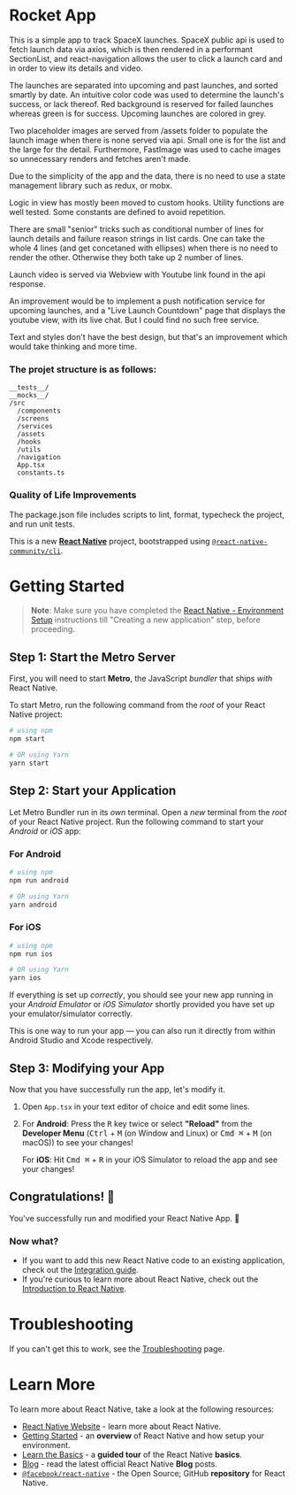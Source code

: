 # Rocket App 

This is a simple app to track SpaceX launches. 
SpaceX public api is used to fetch launch data via axios, which is then rendered in a performant SectionList, and react-navigation allows 
the user to click a launch card and in order to view its details and video. 

The launches are separated into upcoming and past launches, and sorted smartly by date. 
An intuitive color code was used to determine the launch's success, or lack thereof. Red background is reserved for failed launches whereas 
green is for success. Upcoming launches are colored in grey. 

Two placeholder images are served from /assets folder to populate the launch image when there is none served via api. Small one is for the 
list and the large for the detail. Furthermore, FastImage was used to cache images so unnecessary renders and fetches aren't made. 

Due to the simplicity of the app and the data, there is no need to use a state management library such as redux, or mobx. 

Logic in view has mostly been moved to custom hooks. Utility functions are well tested. Some constants are defined to avoid repetition. 

There are small "senior" tricks such as conditional number of lines for launch details and failure reason strings in list cards. One can take the whole 4 lines (and get concetaned with ellipses) when there is no need to render the other. Otherwise they both take up 2 number of lines. 

Launch video is served via Webview with Youtube link found in the api response. 

An improvement would be to implement a push notification service for upcoming launches, and a "Live Launch Countdown" page that displays the youtube view, with its live chat. But I could find no such free service. 

Text and styles don't have the best design, but that's an improvement which would take thinking and more time. 

### The projet structure is as follows: 

```
__tests__/
__mocks__/
/src
  /components
  /screens
  /services
  /assets
  /hooks
  /utils
  /navigation
  App.tsx
  constants.ts
```

### Quality of Life Improvements 

The package.json file includes scripts to lint, format, typecheck the project, and run unit tests. 



This is a new [**React Native**](https://reactnative.dev) project, bootstrapped using [`@react-native-community/cli`](https://github.com/react-native-community/cli).

# Getting Started

> **Note**: Make sure you have completed the [React Native - Environment Setup](https://reactnative.dev/docs/environment-setup) instructions till "Creating a new application" step, before proceeding.

## Step 1: Start the Metro Server

First, you will need to start **Metro**, the JavaScript _bundler_ that ships _with_ React Native.

To start Metro, run the following command from the _root_ of your React Native project:

```bash
# using npm
npm start

# OR using Yarn
yarn start
```

## Step 2: Start your Application

Let Metro Bundler run in its _own_ terminal. Open a _new_ terminal from the _root_ of your React Native project. Run the following command to start your _Android_ or _iOS_ app:

### For Android

```bash
# using npm
npm run android

# OR using Yarn
yarn android
```

### For iOS

```bash
# using npm
npm run ios

# OR using Yarn
yarn ios
```

If everything is set up _correctly_, you should see your new app running in your _Android Emulator_ or _iOS Simulator_ shortly provided you have set up your emulator/simulator correctly.

This is one way to run your app — you can also run it directly from within Android Studio and Xcode respectively.

## Step 3: Modifying your App

Now that you have successfully run the app, let's modify it.

1. Open `App.tsx` in your text editor of choice and edit some lines.
2. For **Android**: Press the <kbd>R</kbd> key twice or select **"Reload"** from the **Developer Menu** (<kbd>Ctrl</kbd> + <kbd>M</kbd> (on Window and Linux) or <kbd>Cmd ⌘</kbd> + <kbd>M</kbd> (on macOS)) to see your changes!

   For **iOS**: Hit <kbd>Cmd ⌘</kbd> + <kbd>R</kbd> in your iOS Simulator to reload the app and see your changes!

## Congratulations! :tada:

You've successfully run and modified your React Native App. :partying_face:

### Now what?

- If you want to add this new React Native code to an existing application, check out the [Integration guide](https://reactnative.dev/docs/integration-with-existing-apps).
- If you're curious to learn more about React Native, check out the [Introduction to React Native](https://reactnative.dev/docs/getting-started).

# Troubleshooting

If you can't get this to work, see the [Troubleshooting](https://reactnative.dev/docs/troubleshooting) page.

# Learn More

To learn more about React Native, take a look at the following resources:

- [React Native Website](https://reactnative.dev) - learn more about React Native.
- [Getting Started](https://reactnative.dev/docs/environment-setup) - an **overview** of React Native and how setup your environment.
- [Learn the Basics](https://reactnative.dev/docs/getting-started) - a **guided tour** of the React Native **basics**.
- [Blog](https://reactnative.dev/blog) - read the latest official React Native **Blog** posts.
- [`@facebook/react-native`](https://github.com/facebook/react-native) - the Open Source; GitHub **repository** for React Native.
